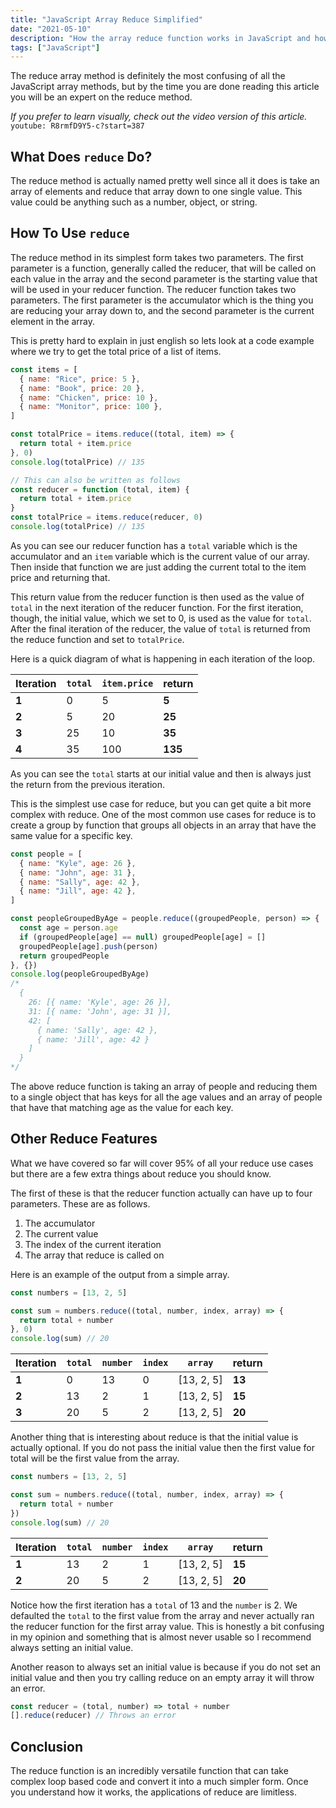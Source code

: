 ```yaml
---
title: "JavaScript Array Reduce Simplified"
date: "2021-05-10"
description: "How the array reduce function works in JavaScript and how you can use it in your projects."
tags: ["JavaScript"]
---
```


The reduce array method is definitely the most confusing of all the JavaScript array methods, but by the time you are done reading this article you will be an expert on the reduce method.

_If you prefer to learn visually, check out the video version of this article._
`youtube: R8rmfD9Y5-c?start=387`

## What Does `reduce` Do?

The reduce method is actually named pretty well since all it does is take an array of elements and reduce that array down to one single value. This value could be anything such as a number, object, or string.

## How To Use `reduce`

The reduce method in its simplest form takes two parameters. The first parameter is a function, generally called the reducer, that will be called on each value in the array and the second parameter is the starting value that will be used in your reducer function. The reducer function takes two parameters. The first parameter is the accumulator which is the thing you are reducing your array down to, and the second parameter is the current element in the array.

This is pretty hard to explain in just english so lets look at a code example where we try to get the total price of a list of items.

```js
const items = [
  { name: "Rice", price: 5 },
  { name: "Book", price: 20 },
  { name: "Chicken", price: 10 },
  { name: "Monitor", price: 100 },
]

const totalPrice = items.reduce((total, item) => {
  return total + item.price
}, 0)
console.log(totalPrice) // 135

// This can also be written as follows
const reducer = function (total, item) {
  return total + item.price
}
const totalPrice = items.reduce(reducer, 0)
console.log(totalPrice) // 135
```

As you can see our reducer function has a `total` variable which is the accumulator and an `item` variable which is the current value of our array. Then inside that function we are just adding the current total to the item price and returning that.

This return value from the reducer function is then used as the value of `total` in the next iteration of the reducer function. For the first iteration, though, the initial value, which we set to 0, is used as the value for `total`. After the final iteration of the reducer, the value of `total` is returned from the reduce function and set to `totalPrice`.

Here is a quick diagram of what is happening in each iteration of the loop.

| Iteration | `total` | `item.price` | return  |
| --------- | ------- | ------------ | ------- |
| **1**     | 0       | 5            | **5**   |
| **2**     | 5       | 20           | **25**  |
| **3**     | 25      | 10           | **35**  |
| **4**     | 35      | 100          | **135** |

As you can see the `total` starts at our initial value and then is always just the return from the previous iteration.

This is the simplest use case for reduce, but you can get quite a bit more complex with reduce. One of the most common use cases for reduce is to create a group by function that groups all objects in an array that have the same value for a specific key.

```js
const people = [
  { name: "Kyle", age: 26 },
  { name: "John", age: 31 },
  { name: "Sally", age: 42 },
  { name: "Jill", age: 42 },
]

const peopleGroupedByAge = people.reduce((groupedPeople, person) => {
  const age = person.age
  if (groupedPeople[age] == null) groupedPeople[age] = []
  groupedPeople[age].push(person)
  return groupedPeople
}, {})
console.log(peopleGroupedByAge)
/*
  {
    26: [{ name: 'Kyle', age: 26 }],
    31: [{ name: 'John', age: 31 }],
    42: [
      { name: 'Sally', age: 42 },
      { name: 'Jill', age: 42 }
    ]
  }
*/
```

The above reduce function is taking an array of people and reducing them to a single object that has keys for all the age values and an array of people that have that matching age as the value for each key.

## Other Reduce Features

What we have covered so far will cover 95% of all your reduce use cases but there are a few extra things about reduce you should know.

The first of these is that the reducer function actually can have up to four parameters. These are as follows.

1. The accumulator
2. The current value
3. The index of the current iteration
4. The array that reduce is called on

Here is an example of the output from a simple array.

```js
const numbers = [13, 2, 5]

const sum = numbers.reduce((total, number, index, array) => {
  return total + number
}, 0)
console.log(sum) // 20
```

| Iteration | `total` | `number` | `index` | `array`    | return |
| --------- | ------- | -------- | ------- | ---------- | ------ |
| **1**     | 0       | 13       | 0       | [13, 2, 5] | **13** |
| **2**     | 13      | 2        | 1       | [13, 2, 5] | **15** |
| **3**     | 20      | 5        | 2       | [13, 2, 5] | **20** |

Another thing that is interesting about reduce is that the initial value is actually optional. If you do not pass the initial value then the first value for total will be the first value from the array.

```js
const numbers = [13, 2, 5]

const sum = numbers.reduce((total, number, index, array) => {
  return total + number
})
console.log(sum) // 20
```

| Iteration | `total` | `number` | `index` | `array`    | return |
| --------- | ------- | -------- | ------- | ---------- | ------ |
| **1**     | 13      | 2        | 1       | [13, 2, 5] | **15** |
| **2**     | 20      | 5        | 2       | [13, 2, 5] | **20** |

Notice how the first iteration has a `total` of 13 and the `number` is 2. We defaulted the `total` to the first value from the array and never actually ran the reducer function for the first array value. This is honestly a bit confusing in my opinion and something that is almost never usable so I recommend always setting an initial value.

Another reason to always set an initial value is because if you do not set an initial value and then you try calling reduce on an empty array it will throw an error.

```js
const reducer = (total, number) => total + number
[].reduce(reducer) // Throws an error
```

## Conclusion

The reduce function is an incredibly versatile function that can take complex loop based code and convert it into a much simpler form. Once you understand how it works, the applications of reduce are limitless.
